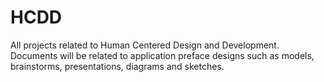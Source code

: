 # HCDD
All projects related to Human Centered Design and Development. Documents will be related to application preface designs such as models, brainstorms, presentations, diagrams and sketches. 
